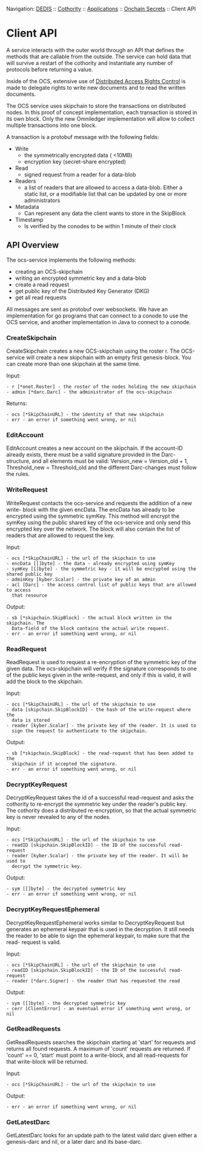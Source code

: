 Navigation: [DEDIS](https://github.com/dedis/doc/README.md) ::
[Cothority](../../README.md) ::
[Applications](../../doc/Applications.md) ::
[Onchain Secrets](../README.md) ::
Client API

# Client API

A service interacts with the outer world through an API that defines the
methods that are callable from the outside. The service can hold data that
will survive a restart of the cothority and instantiate any number of
protocols before returning a value.

Inside of the OCS, extensive use of [Distributed Access Rights Control](../darc/README.md)
is made to delegate rights to write new documents and to read the written documents.

The OCS service uses skipchain to store the transactions on distributed nodes.
In this proof of concept implementation, each transaction is stored in its own
block. Only the new Omniledger implementation will allow to collect multiple
transactions into one block.

A transaction is a protobuf message with the following fields:
- Write
	- the symmetrically encrypted data ( <10MB)
	- encryption key (secret-share encrypted)
- Read
	- signed request from a reader for a data-blob
- Readers
    - a list of readers that are allowed to access a data-blob. Either a
    static list, or a modifiable list that can be updated by
    one or more administrators
- Metadata
  - Can represent any data the client wants to store in the SkipBlock
- Timestamp
  - Is verified by the conodes to be within 1 minute of their clock

## API Overview

The ocs-service implements the following methods:

- creating an OCS-skipchain
- writing an encrypted symmetric key and a data-blob
- create a read request
- get public key of the Distributed Key Generator (DKG)
- get all read requests

All messages are sent as protobuf over websockets. We have an implementation
for go programs that can connect to a conode to use the OCS service, and another
implementation in Java to connect to a conode.

### CreateSkipchain

CreateSkipchain creates a new OCS-skipchain using the roster r. The OCS-service
will create a new skipchain with an empty first genesis-block. You can create more
than one skipchain at the same time.

Input:
```
- r [*onet.Roster] - the roster of the nodes holding the new skipchain
- admin [*darc.Darc] - the administrator of the ocs-skipchain
```

Returns:
```
- ocs [*SkipChainURL] - the identity of that new skipchain
- err - an error if something went wrong, or nil
```

### EditAccount

EditAccount creates a new account on the skipchain. If the account-ID already exists,
there must be a valid signature provided in the Darc-structure, and all elements
must be valid: Version_new = Version_old + 1, Threshold_new = Threshold_old and the
different Darc-changes must follow the rules.

### WriteRequest

WriteRequest contacts the ocs-service and requests the addition of a new write-
block with the given encData. The encData has already to be encrypted using the symmetric
symKey. This method will encrypt the symKey using the public shared key of the
ocs-service and only send this encrypted key over the network. The block will also
contain the list of readers that are allowed to request the key.

Input:
```
- ocs [*SkipChainURL] - the url of the skipchain to use
- encData [[]byte] - the data - already encrypted using symKey
- symKey [[]byte] - the symmetric key - it will be encrypted using the shared public key
- adminKey [kyber.Scalar] - the private key of an admin
- acl [Darc] - the access control list of public keys that are allowed to access
  that resource
```

Output:
```
- sb [*skipchain.SkipBlock] - the actual block written in the skipchain. The
  Data-field of the block contains the actual write request.
- err - an error if something went wrong, or nil
```

### ReadRequest

ReadRequest is used to request a re-encryption of the symmetric key of the
given data. The ocs-skipchain will verify if the signature corresponds to
one of the public keys given in the write-request, and only if this is valid,
it will add the block to the skipchain.

Input:
```
- ocs [*SkipChainURL] - the url of the skipchain to use
- data [skipchain.SkipBlockID] - the hash of the write-request where the
  data is stored
- reader [kyber.Scalar] - the private key of the reader. It is used to
  sign the request to authenticate to the skipchain.
```

Output:
```
- sb [*skipchain.SkipBlock] - the read-request that has been added to the
  skipchain if it accepted the signature.
- err - an error if something went wrong, or nil
```

### DecryptKeyRequest

DecryptKeyRequest takes the id of a successful read-request and asks the cothority
to re-encrypt the symmetric key under the reader's public key. The cothority
does a distributed re-encryption, so that the actual symmetric key is never revealed
to any of the nodes.

Input:
```
- ocs [*SkipChainURL] - the url of the skipchain to use
- readID [skipchain.SkipBlockID] - the ID of the successful read-request
- reader [kyber.Scalar] - the private key of the reader. It will be used to
  decrypt the symmetric key.
```

Output:
```
- sym [[]byte] - the decrypted symmetric key
- err - an error if something went wrong, or nil
```

### DecryptKeyRequestEphemeral

DecryptKeyRequestEphemeral works similar to DecryptKeyRequest but generates
an ephemeral keypair that is used in the decryption. It still needs the
reader to be able to sign the ephemeral keypair, to make sure that the read-
request is valid.

Input:
```
- ocs [*SkipChainURL] - the url of the skipchain to use
- readID [skipchain.SkipBlockID] - the ID of the successful read-request
- reader [*darc.Signer] - the reader that has requested the read
```

Output:
```
- sym [[]byte] - the decrypted symmetric key
- cerr [ClientError] - an eventual error if something went wrong, or nil
```

### GetReadRequests

GetReadRequests searches the skipchain starting at 'start' for requests and returns all found
requests. A maximum of 'count' requests are returned. If 'count' == 0, 'start'
must point to a write-block, and all read-requests for that write-block will
be returned.

Input:
```
- ocs [*SkipChainURL] - the url of the skipchain to use
```

Output:
```
- err - an error if something went wrong, or nil
```

### GetLatestDarc

GetLatestDarc looks for an update path to the latest valid
darc given either a genesis-darc and nil, or a later darc
and its base-darc.
